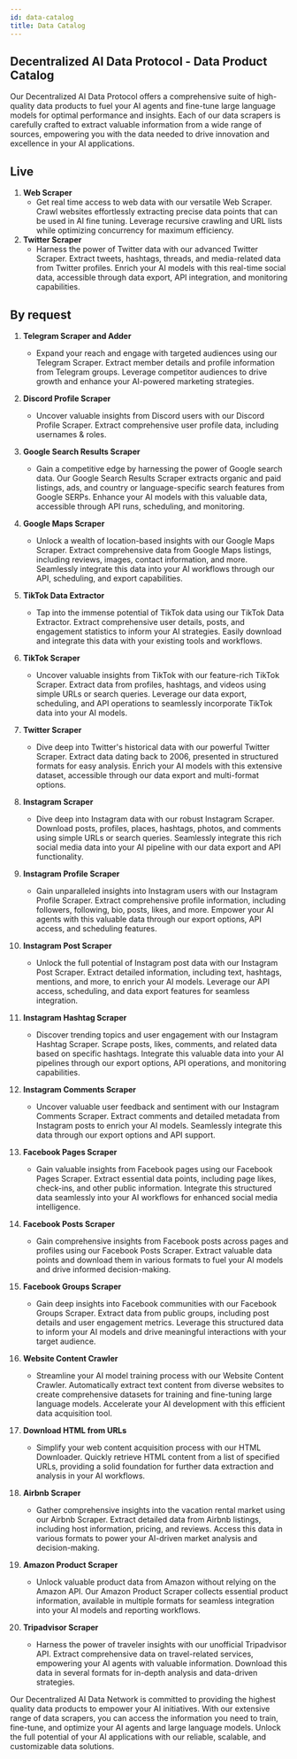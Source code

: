 ```yaml
---
id: data-catalog
title: Data Catalog
---
```


## Decentralized AI Data Protocol - Data Product Catalog

Our Decentralized AI Data Protocol offers a comprehensive suite of high-quality data products to fuel your AI agents and fine-tune large language models for optimal performance and insights. Each of our data scrapers is carefully crafted to extract valuable information from a wide range of sources, empowering you with the data needed to drive innovation and excellence in your AI applications.

## Live

1. **Web Scraper**
    - Get real time access to web data with our versatile Web Scraper. Crawl websites effortlessly extracting precise data points that can be used in AI fine tuning. Leverage recursive crawling and URL lists while optimizing concurrency for maximum efficiency.
2. **Twitter Scraper**
    - Harness the power of Twitter data with our advanced Twitter Scraper. Extract tweets, hashtags, threads, and media-related data from Twitter profiles. Enrich your AI models with this real-time social data, accessible through data export, API integration, and monitoring capabilities.

## By request

1. **Telegram Scraper and Adder**
    - Expand your reach and engage with targeted audiences using our Telegram Scraper. Extract member details and profile information from Telegram groups. Leverage competitor audiences to drive growth and enhance your AI-powered marketing strategies.
2. **Discord Profile Scraper**
    - Uncover valuable insights from Discord users with our Discord Profile Scraper. Extract comprehensive user profile data, including usernames & roles.

3. **Google Search Results Scraper**
    - Gain a competitive edge by harnessing the power of Google search data. Our Google Search Results Scraper extracts organic and paid listings, ads, and country or language-specific search features from Google SERPs. Enhance your AI models with this valuable data, accessible through API runs, scheduling, and monitoring.
4. **Google Maps Scraper**
    - Unlock a wealth of location-based insights with our Google Maps Scraper. Extract comprehensive data from Google Maps listings, including reviews, images, contact information, and more. Seamlessly integrate this data into your AI workflows through our API, scheduling, and export capabilities.
5. **TikTok Data Extractor**
    - Tap into the immense potential of TikTok data using our TikTok Data Extractor. Extract comprehensive user details, posts, and engagement statistics to inform your AI strategies. Easily download and integrate this data with your existing tools and workflows.
6. **TikTok Scraper**
    - Uncover valuable insights from TikTok with our feature-rich TikTok Scraper. Extract data from profiles, hashtags, and videos using simple URLs or search queries. Leverage our data export, scheduling, and API operations to seamlessly incorporate TikTok data into your AI models.
7. **Twitter Scraper**
    - Dive deep into Twitter's historical data with our powerful Twitter Scraper. Extract data dating back to 2006, presented in structured formats for easy analysis. Enrich your AI models with this extensive dataset, accessible through our data export and multi-format options.
8. **Instagram Scraper**
    - Dive deep into Instagram data with our robust Instagram Scraper. Download posts, profiles, places, hashtags, photos, and comments using simple URLs or search queries. Seamlessly integrate this rich social media data into your AI pipeline with our data export and API functionality.
9. **Instagram Profile Scraper**
    - Gain unparalleled insights into Instagram users with our Instagram Profile Scraper. Extract comprehensive profile information, including followers, following, bio, posts, likes, and more. Empower your AI agents with this valuable data through our export options, API access, and scheduling features.
10. **Instagram Post Scraper**
    - Unlock the full potential of Instagram post data with our Instagram Post Scraper. Extract detailed information, including text, hashtags, mentions, and more, to enrich your AI models. Leverage our API access, scheduling, and data export features for seamless integration.
11. **Instagram Hashtag Scraper**
    - Discover trending topics and user engagement with our Instagram Hashtag Scraper. Scrape posts, likes, comments, and related data based on specific hashtags. Integrate this valuable data into your AI pipelines through our export options, API operations, and monitoring capabilities.
12. **Instagram Comments Scraper**
    - Uncover valuable user feedback and sentiment with our Instagram Comments Scraper. Extract comments and detailed metadata from Instagram posts to enrich your AI models. Seamlessly integrate this data through our export options and API support.
13. **Facebook Pages Scraper**
    - Gain valuable insights from Facebook pages using our Facebook Pages Scraper. Extract essential data points, including page likes, check-ins, and other public information. Integrate this structured data seamlessly into your AI workflows for enhanced social media intelligence.
14. **Facebook Posts Scraper**
    - Gain comprehensive insights from Facebook posts across pages and profiles using our Facebook Posts Scraper. Extract valuable data points and download them in various formats to fuel your AI models and drive informed decision-making.
15. **Facebook Groups Scraper**
    - Gain deep insights into Facebook communities with our Facebook Groups Scraper. Extract data from public groups, including post details and user engagement metrics. Leverage this structured data to inform your AI models and drive meaningful interactions with your target audience.
16. **Website Content Crawler**
    - Streamline your AI model training process with our Website Content Crawler. Automatically extract text content from diverse websites to create comprehensive datasets for training and fine-tuning large language models. Accelerate your AI development with this efficient data acquisition tool.
17. **Download HTML from URLs**
    - Simplify your web content acquisition process with our HTML Downloader. Quickly retrieve HTML content from a list of specified URLs, providing a solid foundation for further data extraction and analysis in your AI workflows.
18. **Airbnb Scraper**
    - Gather comprehensive insights into the vacation rental market using our Airbnb Scraper. Extract detailed data from Airbnb listings, including host information, pricing, and reviews. Access this data in various formats to power your AI-driven market analysis and decision-making.
19. **Amazon Product Scraper**
    - Unlock valuable product data from Amazon without relying on the Amazon API. Our Amazon Product Scraper collects essential product information, available in multiple formats for seamless integration into your AI models and reporting workflows.
20. **Tripadvisor Scraper**
    - Harness the power of traveler insights with our unofficial Tripadvisor API. Extract comprehensive data on travel-related services, empowering your AI agents with valuable information. Download this data in several formats for in-depth analysis and data-driven strategies.

Our Decentralized AI Data Network is committed to providing the highest quality data products to empower your AI initiatives. With our extensive range of data scrapers, you can access the information you need to train, fine-tune, and optimize your AI agents and large language models. Unlock the full potential of your AI applications with our reliable, scalable, and customizable data solutions.
